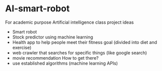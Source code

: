 # AI-smart-robot

For academic purpose
Artificial intelligence class project ideas
- Smart robot
- Stock predictor using machine learning
- Health app to help people meet their fitness goal (divided into diet and exercise)
- web crawler that searches for specific things (like google search)
- movie recommendation
How to get there?
- use established algorithms (machine learning APIs)

